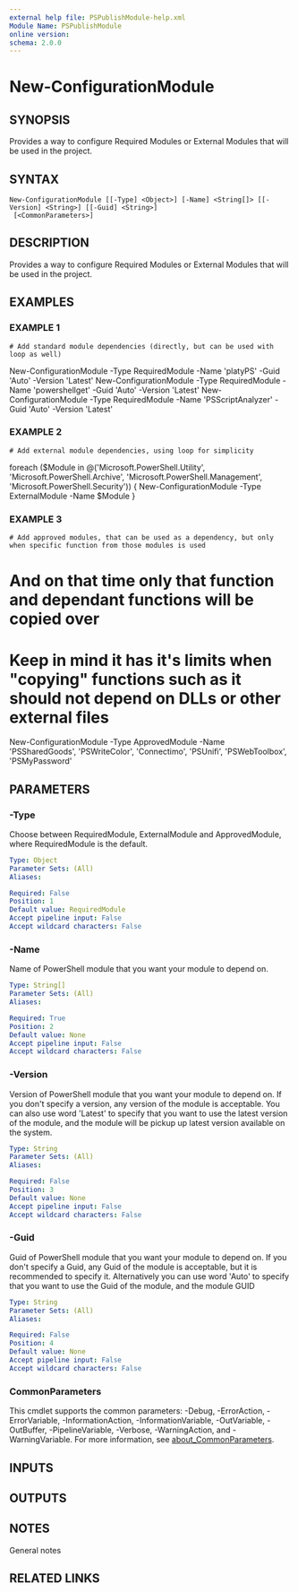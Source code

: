 ```yaml
---
external help file: PSPublishModule-help.xml
Module Name: PSPublishModule
online version:
schema: 2.0.0
---
```


# New-ConfigurationModule

## SYNOPSIS
Provides a way to configure Required Modules or External Modules that will be used in the project.

## SYNTAX

```
New-ConfigurationModule [[-Type] <Object>] [-Name] <String[]> [[-Version] <String>] [[-Guid] <String>]
 [<CommonParameters>]
```

## DESCRIPTION
Provides a way to configure Required Modules or External Modules that will be used in the project.

## EXAMPLES

### EXAMPLE 1
```
# Add standard module dependencies (directly, but can be used with loop as well)
```

New-ConfigurationModule -Type RequiredModule -Name 'platyPS' -Guid 'Auto' -Version 'Latest'
New-ConfigurationModule -Type RequiredModule -Name 'powershellget' -Guid 'Auto' -Version 'Latest'
New-ConfigurationModule -Type RequiredModule -Name 'PSScriptAnalyzer' -Guid 'Auto' -Version 'Latest'

### EXAMPLE 2
```
# Add external module dependencies, using loop for simplicity
```

foreach ($Module in @('Microsoft.PowerShell.Utility', 'Microsoft.PowerShell.Archive', 'Microsoft.PowerShell.Management', 'Microsoft.PowerShell.Security')) {
    New-ConfigurationModule -Type ExternalModule -Name $Module
}

### EXAMPLE 3
```
# Add approved modules, that can be used as a dependency, but only when specific function from those modules is used
```

# And on that time only that function and dependant functions will be copied over
# Keep in mind it has it's limits when "copying" functions such as it should not depend on DLLs or other external files
New-ConfigurationModule -Type ApprovedModule -Name 'PSSharedGoods', 'PSWriteColor', 'Connectimo', 'PSUnifi', 'PSWebToolbox', 'PSMyPassword'

## PARAMETERS

### -Type
Choose between RequiredModule, ExternalModule and ApprovedModule, where RequiredModule is the default.

```yaml
Type: Object
Parameter Sets: (All)
Aliases:

Required: False
Position: 1
Default value: RequiredModule
Accept pipeline input: False
Accept wildcard characters: False
```

### -Name
Name of PowerShell module that you want your module to depend on.

```yaml
Type: String[]
Parameter Sets: (All)
Aliases:

Required: True
Position: 2
Default value: None
Accept pipeline input: False
Accept wildcard characters: False
```

### -Version
Version of PowerShell module that you want your module to depend on.
If you don't specify a version, any version of the module is acceptable.
You can also use word 'Latest' to specify that you want to use the latest version of the module, and the module will be pickup up latest version available on the system.

```yaml
Type: String
Parameter Sets: (All)
Aliases:

Required: False
Position: 3
Default value: None
Accept pipeline input: False
Accept wildcard characters: False
```

### -Guid
Guid of PowerShell module that you want your module to depend on.
If you don't specify a Guid, any Guid of the module is acceptable, but it is recommended to specify it.
Alternatively you can use word 'Auto' to specify that you want to use the Guid of the module, and the module GUID

```yaml
Type: String
Parameter Sets: (All)
Aliases:

Required: False
Position: 4
Default value: None
Accept pipeline input: False
Accept wildcard characters: False
```

### CommonParameters
This cmdlet supports the common parameters: -Debug, -ErrorAction, -ErrorVariable, -InformationAction, -InformationVariable, -OutVariable, -OutBuffer, -PipelineVariable, -Verbose, -WarningAction, and -WarningVariable. For more information, see [about_CommonParameters](http://go.microsoft.com/fwlink/?LinkID=113216).

## INPUTS

## OUTPUTS

## NOTES
General notes

## RELATED LINKS
